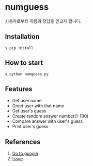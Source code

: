 # numguess

사용자로부터 이름과 정답을 얻고자 합니다.

## Installation

```shell
$ pip install
```

## How to start

```shell
$ python numguess.py
```

## Features

- Get user name
- Greet user with that name
- Get user's guess
- Create random answer number(1-100)
- Compare answer with user's guess
- Print user's guess


## References

1. [Go to google](https://www.google.com/)
2. [Issue](https://github.com/sseungki98/numguess/issues/1)
